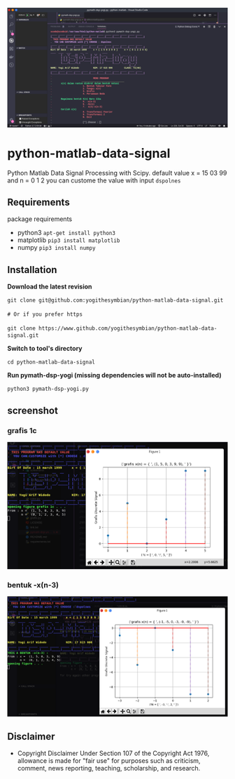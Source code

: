![DSP Screen](https://github.com/yogithesymbian/python-matlab-data-signal/blob/master/screenshot/dsp-screen-yogi.png)

# python-matlab-data-signal

Python Matlab Data Signal Processing with Scipy.
default value x = 15 03 99 and n = 0 1 2
you can custome the value with input `dspolnes`

## Requirements

package requirements

- python3 `apt-get install python3`
- matplotlib `pip3 install matplotlib`
- numpy `pip3 install numpy`

## Installation

**Download the latest revision**

```
git clone git@github.com:yogithesymbian/python-matlab-data-signal.git

# Or if you prefer https

git clone https://www.github.com/yogithesymbian/python-matlab-data-signal.git
```

**Switch to tool's directory**

```
cd python-matlab-data-signal
```

**Run pymath-dsp-yogi (missing dependencies will not be auto-installed)**

```
python3 pymath-dsp-yogi.py
```

## screenshot

### grafis 1c

![DSP Screen1](<https://github.com/yogithesymbian/python-matlab-data-signal/blob/master/screenshot/grafis-x(n).png>)

### bentuk -x(n-3)

![DSP Screen1](https://raw.githubusercontent.com/yogithesymbian/python-matlab-data-signal/master/screenshot/jikaxn.png)

## Disclaimer

- Copyright Disclaimer Under Section 107 of the Copyright Act 1976, allowance is made for "fair use" for purposes such as criticism, comment, news reporting, teaching, scholarship, and research.
